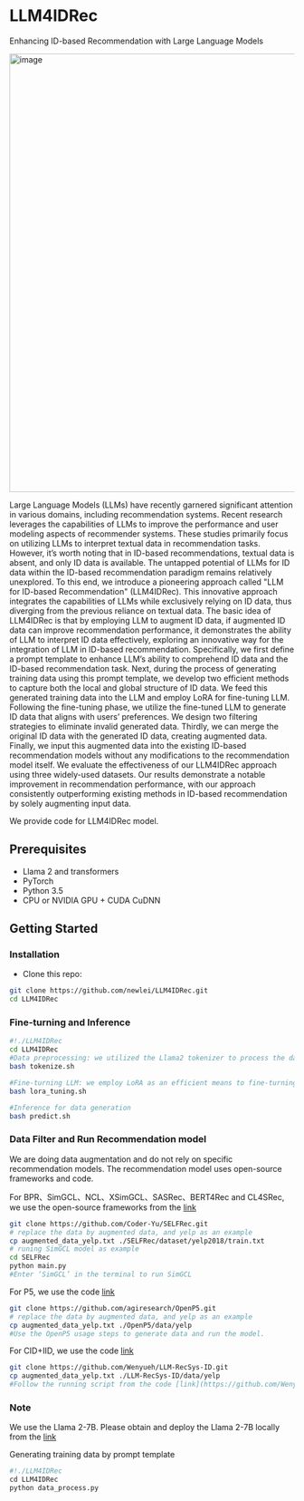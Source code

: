 # LLM4IDRec
Enhancing ID-based Recommendation with Large Language Models

<img width="774" alt="image" src="https://github.com/newlei/LLM4IDRec/assets/16752732/7ba84429-fe23-4bc1-bf4a-7639e5bcb7ab">


Large Language Models (LLMs) have recently garnered significant attention in various domains, including recommendation systems. Recent research leverages the capabilities of LLMs to improve the performance and user modeling aspects of recommender systems. These studies primarily focus on utilizing LLMs to interpret textual data in recommendation tasks. However, it’s worth noting that in ID-based recommendations, textual data is absent, and only ID data is available. The untapped potential of LLMs for ID data within the ID-based recommendation paradigm remains relatively unexplored. To this end, we introduce a pioneering approach called "LLM for ID-based Recommendation" (LLM4IDRec). This innovative approach integrates the capabilities of LLMs while exclusively relying on ID data, thus diverging from the previous reliance on textual data. The basic idea of LLM4IDRec is that by employing LLM to augment ID data, if augmented ID data can improve recommendation performance, it demonstrates the ability of LLM to interpret ID data effectively, exploring an innovative way for the integration of LLM in ID-based recommendation. Specifically, we first define a prompt template to enhance LLM’s ability to comprehend ID data and the ID-based recommendation task. Next, during the process of generating training data using this prompt template, we develop two efficient methods to capture both the local and global structure of ID data. We feed this generated training data into the LLM and employ LoRA for fine-tuning LLM. Following the fine-tuning phase, we utilize the fine-tuned LLM to generate ID data that aligns with users’ preferences. We design two filtering strategies to eliminate invalid generated data. Thirdly, we can merge the original ID data with the generated ID data, creating augmented data. Finally, we input this augmented data into the existing ID-based recommendation models without any modifications to the recommendation model itself. We evaluate the effectiveness of our LLM4IDRec approach using three widely-used datasets. Our results demonstrate a notable improvement in recommendation performance, with our approach consistently outperforming existing methods in ID-based recommendation by solely augmenting input data.


We provide code for LLM4IDRec model.


## Prerequisites

- Llama 2 and transformers
- PyTorch
- Python 3.5
- CPU or NVIDIA GPU + CUDA CuDNN


## Getting Started

### Installation

- Clone this repo:

```bash
git clone https://github.com/newlei/LLM4IDRec.git
cd LLM4IDRec
```


### Fine-turning and Inference


```bash
#!./LLM4IDRec
cd LLM4IDRec
#Data preprocessing: we utilized the Llama2 tokenizer to process the data.
bash tokenize.sh

#Fine-turning LLM: we employ LoRA as an efficient means to fine-turning pretrained LLM.
bash lora_tuning.sh

#Inference for data generation
bash predict.sh
```
### Data Filter and Run Recommendation model

We are doing data augmentation and do not rely on specific recommendation models. The recommendation model uses open-source frameworks and code.

For BPR、SimGCL、NCL、XSimGCL、SASRec、BERT4Rec and CL4SRec, we use the open-source frameworks from the [link](https://github.com/Coder-Yu/SELFRec)
```bash
git clone https://github.com/Coder-Yu/SELFRec.git
# replace the data by augmented data, and yelp as an example
cp augmented_data_yelp.txt ./SELFRec/dataset/yelp2018/train.txt
# runing SimGCL model as example
cd SELFRec
python main.py
#Enter ‘SimGCL’ in the terminal to run SimGCL
```

For P5, we use the code [link](https://github.com/agiresearch/OpenP5)
```bash
git clone https://github.com/agiresearch/OpenP5.git
# replace the data by augmented data, and yelp as an example
cp augmented_data_yelp.txt ./OpenP5/data/yelp
#Use the OpenP5 usage steps to generate data and run the model.
```


For CID+IID, we use the code [link](https://github.com/Wenyueh/LLM-RecSys-ID)
```bash
git clone https://github.com/Wenyueh/LLM-RecSys-ID.git
cp augmented_data_yelp.txt ./LLM-RecSys-ID/data/yelp
#Follow the running script from the code [link](https://github.com/Wenyueh/LLM-RecSys-ID) to generate data and execute the CID+IID.
```



### Note

We use the Llama 2-7B. Please obtain and deploy the Llama 2-7B locally from the [link](https://github.com/meta-llama/llama)

Generating training data by prompt template
```python
#!./LLM4IDRec
cd LLM4IDRec
python data_process.py
```










